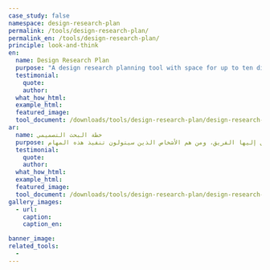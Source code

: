 ```yaml
---
case_study: false
namespace: design-research-plan
permalink: /tools/design-research-plan/
permalink_en: /tools/design-research-plan/
principle: look-and-think
en:
  name: Design Research Plan
  purpose: "A design research planning tool with space for up to ten different techniques to acquire different pieces of information. Researching each point requires teams to think and answer questions such as, what will they ask, how will they document their findings, and who will be doing what?"
  testimonial:
    quote:
    author:
  what_how_html:
  example_html:
  featured_image:
  tool_document: /downloads/tools/design-research-plan/design-research-plan-en.pdf
ar:
  name: خطة البحث التصميمي
  purpose: تحتوي أداة تخطيط البحث التصميمي على مساحة تتسع لعشر تقنيات مختلفة لاكتساب عدة أجزاء من المعلومات. يتطلب البحث في كل نقطة عدة فرق للتفكير بالأسئلة والإجابة عليها، من مثل، ما هي الأسئلة المطروحة، وكيف سيتم توثيق النتائج التي توصل إليها الفريق، ومن هم الأشخاص الذين سيتولون تنفيذ هذه المهام.
  testimonial:
    quote:
    author:
  what_how_html:
  example_html:
  featured_image:
  tool_document: /downloads/tools/design-research-plan/design-research-plan-ar.pdf
gallery_images:
  - url:
    caption:
    caption_en:

banner_image:
related_tools:
  -
---
```

